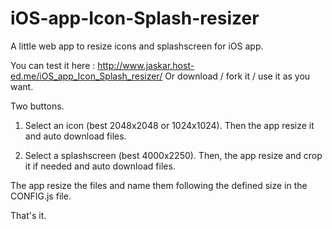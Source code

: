 # iOS-app-Icon-Splash-resizer
A little web app to resize icons and splashscreen for iOS app.


You can test it here : http://www.jaskar.host-ed.me/iOS_app_Icon_Splash_resizer/
Or download / fork it / use it as you want.


Two buttons.

1) Select an icon (best 2048x2048 or 1024x1024). Then the app resize it and auto download files.

2) Select a splashscreen (best 4000x2250). Then, the app resize and crop it if needed and auto download files.


The app resize the files and name them following the defined size in the CONFIG.js file.

That's it.
